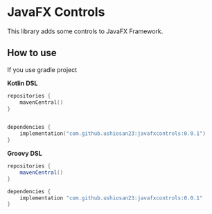 # JavaFX Controls

This library adds some controls to JavaFX Framework.

## How to use

If you use gradle project

**Kotlin DSL**

```kotlin
repositories {
	mavenCentral()
}


dependencies {
	implementation("com.github.ushiosan23:javafxcontrols:0.0.1")
}
```

**Groovy DSL**

```groovy
repositories {
	mavenCentral()
}

dependencies {
	implementation "com.github.ushiosan23:javafxcontrols:0.0.1"
}
```
